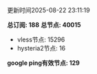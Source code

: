 更新时间2025-08-22 23:11:19

**总订阅: 188**
**总节点: 40015**
- vless节点: 15296
- hysteria2节点: 16

**google ping有效节点: 129**
